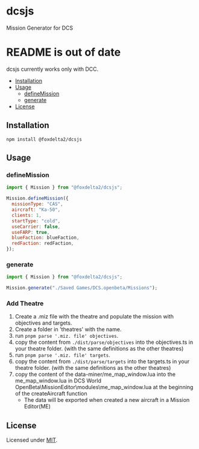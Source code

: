 # dcsjs

Mission Generator for DCS

# README is out of date

dcsjs currently works only with DCC.

- [Installation](#installation)
- [Usage](#usage)
  - [defineMission](#defineMission)
  - [generate](#generate)
- [License](#license)

## Installation

`npm install @foxdelta2/dcsjs`

## Usage

### defineMission

```javascript
import { Mission } from "@foxdelta2/dcsjs";

Mission.defineMission({
  missionType: "CAS",
  aircraft: "Ka-50",
  clients: 1,
  startType: "cold",
  useCarrier: false,
  useFARP: true,
  blueFaction: blueFaction,
  redFaction: redFaction,
});
```

### generate

```javascript
import { Mission } from "@foxdelta2/dcsjs";

Mission.generate("./Saved Games/DCS.openbeta/Missions");
```

### Add Theatre

1. Create a .miz file with the theatre and populate the mission with objectives and targets.
2. Create a folder in 'theatres' with the name.
3. run `pnpm parse '.miz. file' objectives`.
4. copy the content from `./dist/parse/objectives` into the objectives.ts in your theatre folder. (with the same definitions as the other theatres)
5. run `pnpm parse '.miz. file' targets`.
6. copy the content from `./dist/parse/targets` into the targets.ts in your theatre folder. (with the same definitions as the other theatres)
7. copy the content of the data-miner/me_map_window.lua into the me_map_window.lua in DCS World OpenBeta\MissionEditor\modules\me_map_window.lua at the beginning of the createAircraft function
   - The data will be exported when created a new aircraft in a Mission Editor(ME)

## License

Licensed under [MIT](https://github.com/rhyver/dcsjs/blob/main/LICENSE).
